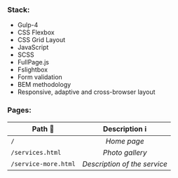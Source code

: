 ### Stack:
* Gulp-4
* CSS Flexbox
* CSS Grid Layout
* JavaScript
* SCSS
* FullPage.js
* Fslightbox
* Form validation
* BEM methodology
* Responsive, adaptive and cross-browser layout

### Pages:
| Path :arrow_down_small: | Description :information_source: |
|-------------------------|:--------------------------------:|
| `/`                     | *Home page*                      |
| `/services.html`        | *Photo gallery*                  |
| `/service-more.html`    | *Description of the service*     |
